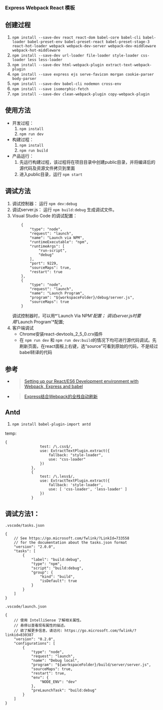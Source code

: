 ### Express Webpack React 模板

## 创建过程

1. `npm install --save-dev react react-dom babel-core babel-cli babel-loader babel-preset-env babel-preset-react babel-preset-stage-3 react-hot-loader webpack webpack-dev-server webpack-dev-middleware webpack-hot-middleware`
2. `npm install --save-dev url-loader file-loader style-loader css-loader less less-loader`
3. `npm install --save-dev html-webpack-plugin extract-text-webpack-plugin`
4. `npm install --save express ejs serve-favicon morgan cookie-parser body-parser`
5. `npm install --save-dev babel-cli nodemon cross-env`
6. `npm install --save isomorphic-fetch`
7. `npm install --save-dev clean-webpack-plugin copy-webpack-plugin`

## 使用方法
* 开发过程：
    1. `npm install`
    2. `npm run dev`
* 构建过程：
    1. `npm install`
    2. `npm run build`
* 产品运行：
    1. 先运行构建过程，该过程将在项目目录中创建public目录，并将编译后的源代码及资源文件拷贝到里面
    2. 进入public目录，运行 `npm start`

## 调试方法

1. 调试控制器：
    运行 `npm dev:debug`
2. 调试server.js：
    运行 `npm build:debug` 生成调试文件。
3. Visual Studio Code 的调试配置：
    ```
        {
            "type": "node",
            "request": "launch",
            "name": "Launch via NPM",
            "runtimeExecutable": "npm",
            "runtimeArgs": [
                "run-script",
                "debug"
            ],
            "port": 9229,
            "sourceMaps": true,
            "restart": true
        },
        {
            "type": "node",
            "request": "launch",
            "name": "Launch Program",
            "program": "${workspaceFolder}/debug/server.js",
            "sourceMaps": true
        }
    ```
    调试控制器时，可以用*'Launch Via NPM'*配置；
    调试server.js时要用*'Launch Program'*配置;
4. 客户端调试
    * Chrome安装react-devtools_2_5_0.crx插件
    * 在 `npm run dev` 和 `npm run dev:build`的情况下均可进行源代码调试。先刷新页面，在react面板上右键，选“source”可看到原始的代码，不是经过babel转译的代码


## 参考
* > [Setting up our React/ES6 Development environment with Webpack, Express and babel](https://blog.hellojs.org/setting-up-your-react-es6-development-environment-with-webpack-express-and-babel-e2a53994ade)

* > [Express结合Webpack的全栈自动刷新](https://segmentfault.com/a/1190000004505747)


## Antd
1. `npm install babel-plugin-import antd`

temp:
```
{
                test: /\.css$/,
                use: ExtractTextPlugin.extract({
                    fallback: "style-loader",
                    use: "css-loader"
                })
            },
            {
                test: /\.less$/,
                use: ExtractTextPlugin.extract({
                    fallback: 'style-loader',
                    use: [ 'css-loader', 'less-loader' ]
                })
            }
```

## 调试方法1：
`.vscode/tasks.json`
```
{
    // See https://go.microsoft.com/fwlink/?LinkId=733558
    // for the documentation about the tasks.json format
    "version": "2.0.0",
    "tasks": [
        {
            "label": "build:debug",
            "type": "npm",
            "script": "build:debug",
            "group": {
                "kind": "build",
                "isDefault": true
            }
        }
    ]
}
```
`.vscode/launch.json`
```
{
    // 使用 IntelliSense 了解相关属性。 
    // 悬停以查看现有属性的描述。
    // 欲了解更多信息，请访问: https://go.microsoft.com/fwlink/?linkid=830387
    "version": "0.2.0",
    "configurations": [
        {
            "type": "node",
            "request": "launch",
            "name": "Debug local",
            "program": "${workspaceFolder}/build/server/server.js",
            "sourceMaps": true,
            "restart": true,
            "env": {
                "NODE_ENV": "dev"
            },
            "preLaunchTask": "build:debug"
        }
    ]
}
```